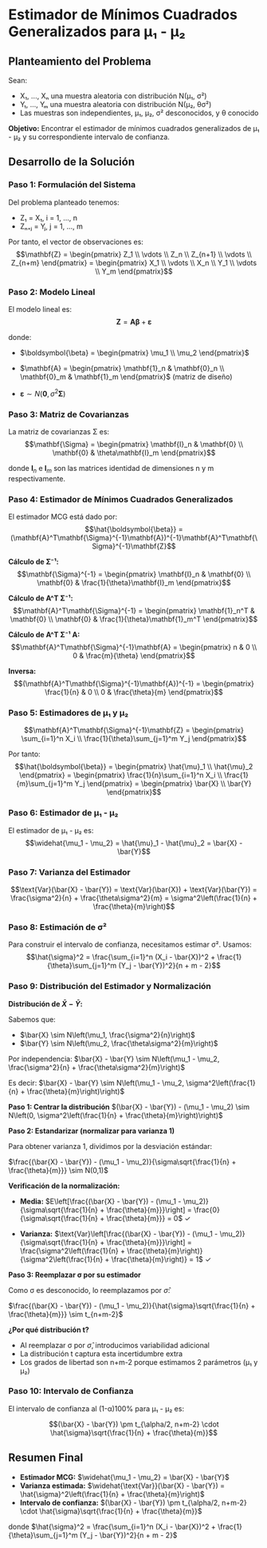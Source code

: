 # Estimador de Mínimos Cuadrados Generalizados para μ₁ - μ₂

## Planteamiento del Problema

Sean:
- X₁, ..., Xₙ una muestra aleatoria con distribución N(μ₁, σ²)
- Y₁, ..., Yₘ una muestra aleatoria con distribución N(μ₂, θσ²)
- Las muestras son independientes, μ₁, μ₂, σ² desconocidos, y θ conocido

**Objetivo:** Encontrar el estimador de mínimos cuadrados generalizados de μ₁ - μ₂ y su correspondiente intervalo de confianza.

## Desarrollo de la Solución

### Paso 1: Formulación del Sistema

Del problema planteado tenemos:
- Z₁ = X₁, i = 1, ..., n
- Zₙ₊ⱼ = Yⱼ, j = 1, ..., m

Por tanto, el vector de observaciones es:
$$\mathbf{Z} = \begin{pmatrix} Z_1 \\ \vdots \\ Z_n \\ Z_{n+1} \\ \vdots \\ Z_{n+m} \end{pmatrix} = \begin{pmatrix} X_1 \\ \vdots \\ X_n \\ Y_1 \\ \vdots \\ Y_m \end{pmatrix}$$

### Paso 2: Modelo Lineal

El modelo lineal es:
$$\mathbf{Z} = \mathbf{A}\boldsymbol{\beta} + \boldsymbol{\varepsilon}$$

donde:
- $\boldsymbol{\beta} = \begin{pmatrix} \mu_1 \\ \mu_2 \end{pmatrix}$

- $\mathbf{A} = \begin{pmatrix} \mathbf{1}_n & \mathbf{0}_n \\ \mathbf{0}_m & \mathbf{1}_m \end{pmatrix}$ (matriz de diseño)

- $\boldsymbol{\varepsilon} \sim N(\mathbf{0}, \sigma^2 \mathbf{\Sigma})$

### Paso 3: Matriz de Covarianzas

La matriz de covarianzas Σ es:
$$\mathbf{\Sigma} = \begin{pmatrix} \mathbf{I}_n & \mathbf{0} \\ \mathbf{0} & \theta\mathbf{I}_m \end{pmatrix}$$

donde $\mathbf{I}_n$ e $\mathbf{I}_m$ son las matrices identidad de dimensiones n y m respectivamente.

### Paso 4: Estimador de Mínimos Cuadrados Generalizados

El estimador MCG está dado por:
$$\hat{\boldsymbol{\beta}} = (\mathbf{A}^T\mathbf{\Sigma}^{-1}\mathbf{A})^{-1}\mathbf{A}^T\mathbf{\Sigma}^{-1}\mathbf{Z}$$

**Cálculo de Σ⁻¹:**
$$\mathbf{\Sigma}^{-1} = \begin{pmatrix} \mathbf{I}_n & \mathbf{0} \\ \mathbf{0} & \frac{1}{\theta}\mathbf{I}_m \end{pmatrix}$$

**Cálculo de A^T Σ⁻¹:**
$$\mathbf{A}^T\mathbf{\Sigma}^{-1} = \begin{pmatrix} \mathbf{1}_n^T & \mathbf{0} \\ \mathbf{0} & \frac{1}{\theta}\mathbf{1}_m^T \end{pmatrix}$$

**Cálculo de A^T Σ⁻¹ A:**
$$\mathbf{A}^T\mathbf{\Sigma}^{-1}\mathbf{A} = \begin{pmatrix} n & 0 \\ 0 & \frac{m}{\theta} \end{pmatrix}$$

**Inversa:**
$$(\mathbf{A}^T\mathbf{\Sigma}^{-1}\mathbf{A})^{-1} = \begin{pmatrix} \frac{1}{n} & 0 \\ 0 & \frac{\theta}{m} \end{pmatrix}$$

### Paso 5: Estimadores de μ₁ y μ₂

$$\mathbf{A}^T\mathbf{\Sigma}^{-1}\mathbf{Z} = \begin{pmatrix} \sum_{i=1}^n X_i \\ \frac{1}{\theta}\sum_{j=1}^m Y_j \end{pmatrix}$$

Por tanto:
$$\hat{\boldsymbol{\beta}} = \begin{pmatrix} \hat{\mu}_1 \\ \hat{\mu}_2 \end{pmatrix} = \begin{pmatrix} \frac{1}{n}\sum_{i=1}^n X_i \\ \frac{1}{m}\sum_{j=1}^m Y_j \end{pmatrix} = \begin{pmatrix} \bar{X} \\ \bar{Y} \end{pmatrix}$$

### Paso 6: Estimador de μ₁ - μ₂

El estimador de μ₁ - μ₂ es:
$$\widehat{\mu_1 - \mu_2} = \hat{\mu}_1 - \hat{\mu}_2 = \bar{X} - \bar{Y}$$

### Paso 7: Varianza del Estimador

$$\text{Var}(\bar{X} - \bar{Y}) = \text{Var}(\bar{X}) + \text{Var}(\bar{Y}) = \frac{\sigma^2}{n} + \frac{\theta\sigma^2}{m} = \sigma^2\left(\frac{1}{n} + \frac{\theta}{m}\right)$$

### Paso 8: Estimación de σ²

Para construir el intervalo de confianza, necesitamos estimar σ². Usamos:
$$\hat{\sigma}^2 = \frac{\sum_{i=1}^n (X_i - \bar{X})^2 + \frac{1}{\theta}\sum_{j=1}^m (Y_j - \bar{Y})^2}{n + m - 2}$$

### Paso 9: Distribución del Estimador y Normalización

**Distribución de $\bar{X} - \bar{Y}$:**

Sabemos que:
- $\bar{X} \sim N\left(\mu_1, \frac{\sigma^2}{n}\right)$
- $\bar{Y} \sim N\left(\mu_2, \frac{\theta\sigma^2}{m}\right)$

Por independencia:
$\bar{X} - \bar{Y} \sim N\left(\mu_1 - \mu_2, \frac{\sigma^2}{n} + \frac{\theta\sigma^2}{m}\right)$

Es decir:
$\bar{X} - \bar{Y} \sim N\left(\mu_1 - \mu_2, \sigma^2\left(\frac{1}{n} + \frac{\theta}{m}\right)\right)$

**Paso 1: Centrar la distribución**
$(\bar{X} - \bar{Y}) - (\mu_1 - \mu_2) \sim N\left(0, \sigma^2\left(\frac{1}{n} + \frac{\theta}{m}\right)\right)$

**Paso 2: Estandarizar (normalizar para varianza 1)**

Para obtener varianza 1, dividimos por la desviación estándar:

$\frac{(\bar{X} - \bar{Y}) - (\mu_1 - \mu_2)}{\sigma\sqrt{\frac{1}{n} + \frac{\theta}{m}}} \sim N(0,1)$

**Verificación de la normalización:**
- **Media:** $E\left[\frac{(\bar{X} - \bar{Y}) - (\mu_1 - \mu_2)}{\sigma\sqrt{\frac{1}{n} + \frac{\theta}{m}}}\right] = \frac{0}{\sigma\sqrt{\frac{1}{n} + \frac{\theta}{m}}} = 0$ ✓

- **Varianza:** $\text{Var}\left[\frac{(\bar{X} - \bar{Y}) - (\mu_1 - \mu_2)}{\sigma\sqrt{\frac{1}{n} + \frac{\theta}{m}}}\right] = \frac{\sigma^2\left(\frac{1}{n} + \frac{\theta}{m}\right)}{\sigma^2\left(\frac{1}{n} + \frac{\theta}{m}\right)} = 1$ ✓

**Paso 3: Reemplazar σ por su estimador**

Como σ es desconocido, lo reemplazamos por $\hat{\sigma}$:

$\frac{(\bar{X} - \bar{Y}) - (\mu_1 - \mu_2)}{\hat{\sigma}\sqrt{\frac{1}{n} + \frac{\theta}{m}}} \sim t_{n+m-2}$

**¿Por qué distribución t?**
- Al reemplazar σ por $\hat{\sigma}$, introducimos variabilidad adicional
- La distribución t captura esta incertidumbre extra
- Los grados de libertad son n+m-2 porque estimamos 2 parámetros (μ₁ y μ₂)

### Paso 10: Intervalo de Confianza

El intervalo de confianza al (1-α)100% para μ₁ - μ₂ es:

$$(\bar{X} - \bar{Y}) \pm t_{\alpha/2, n+m-2} \cdot \hat{\sigma}\sqrt{\frac{1}{n} + \frac{\theta}{m}}$$

## Resumen Final

- **Estimador MCG:** $\widehat{\mu_1 - \mu_2} = \bar{X} - \bar{Y}$
- **Varianza estimada:** $\widehat{\text{Var}}(\bar{X} - \bar{Y}) = \hat{\sigma}^2\left(\frac{1}{n} + \frac{\theta}{m}\right)$
- **Intervalo de confianza:** $(\bar{X} - \bar{Y}) \pm t_{\alpha/2, n+m-2} \cdot \hat{\sigma}\sqrt{\frac{1}{n} + \frac{\theta}{m}}$

donde $\hat{\sigma}^2 = \frac{\sum_{i=1}^n (X_i - \bar{X})^2 + \frac{1}{\theta}\sum_{j=1}^m (Y_j - \bar{Y})^2}{n + m - 2}$
